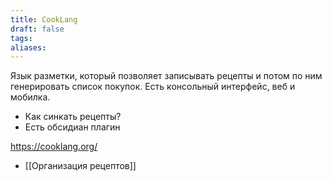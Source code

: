 ```yaml
---
title: CookLang
draft: false
tags: 
aliases:
---
```

Язык разметки, который позволяет записывать рецепты и потом по ним генерировать список покупок. Есть консольный интерфейс, веб и мобилка.

- Как синкать рецепты?
- Есть обсидиан плагин

https://cooklang.org/

- [[Организация рецептов]]